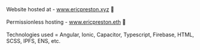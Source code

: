 <div>Website hosted at - <a href="https//www.ericpreston.xyz">www.ericpreston.xyz</a> 🛜</div>
<br>
<div>Permissionless hosting - <a href='https//www.ericpreston.eth.limo' target="_blank">www.ericpreston.eth</a> 🛜</div>
<br>
<div>Technologies used = Angular, Ionic, Capacitor, Typescript, Firebase, HTML, SCSS, IPFS, ENS, etc.</div>
